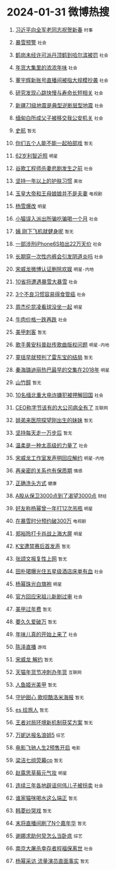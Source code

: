 # 2024-01-31 微博热搜 
1. [习近平向全军老同志祝贺新春](https://m.weibo.cn/search?containerid=100103type%3D1%26t%3D10%26q%3D%23%E4%B9%A0%E8%BF%91%E5%B9%B3%E5%90%91%E5%85%A8%E5%86%9B%E8%80%81%E5%90%8C%E5%BF%97%E7%A5%9D%E8%B4%BA%E6%96%B0%E6%98%A5%23&stream_entry_id=51&isnewpage=1&extparam=seat%3D1%26q%3D%2523%25E4%25B9%25A0%25E8%25BF%2591%25E5%25B9%25B3%25E5%2590%2591%25E5%2585%25A8%25E5%2586%259B%25E8%2580%2581%25E5%2590%258C%25E5%25BF%2597%25E7%25A5%259D%25E8%25B4%25BA%25E6%2596%25B0%25E6%2598%25A5%2523%26dgr%3D0%26cate%3D10103%26stream_entry_id%3D51%26filter_type%3Drealtimehot%26pos%3D0%26c_type%3D51%26display_time%3D1706653067%26pre_seqid%3D1706653067589016243215) `时事` 

2. [暴雪预警](https://m.weibo.cn/search?containerid=100103type%3D1%26t%3D10%26q%3D%E6%9A%B4%E9%9B%AA%E9%A2%84%E8%AD%A6&stream_entry_id=31&isnewpage=1&extparam=seat%3D1%26filter_type%3Drealtimehot%26lcate%3D5001%26stream_entry_id%3D31%26c_type%3D31%26q%3D%25E6%259A%25B4%25E9%259B%25AA%25E9%25A2%2584%25E8%25AD%25A6%26dgr%3D0%26cate%3D5001%26band_rank%3D1%26pos%3D0%26flag%3D2%26realpos%3D1%26display_time%3D1706653067%26pre_seqid%3D1706653067589016243215) `社会` 

3. [鹤岗未经许可派丹顶鹤到哈尔滨被罚](https://m.weibo.cn/search?containerid=100103type%3D1%26t%3D10%26q%3D%23%E9%B9%A4%E5%B2%97%E6%9C%AA%E7%BB%8F%E8%AE%B8%E5%8F%AF%E6%B4%BE%E4%B8%B9%E9%A1%B6%E9%B9%A4%E5%88%B0%E5%93%88%E5%B0%94%E6%BB%A8%E8%A2%AB%E7%BD%9A%23&stream_entry_id=31&isnewpage=1&extparam=seat%3D1%26filter_type%3Drealtimehot%26lcate%3D5001%26stream_entry_id%3D31%26c_type%3D31%26q%3D%2523%25E9%25B9%25A4%25E5%25B2%2597%25E6%259C%25AA%25E7%25BB%258F%25E8%25AE%25B8%25E5%258F%25AF%25E6%25B4%25BE%25E4%25B8%25B9%25E9%25A1%25B6%25E9%25B9%25A4%25E5%2588%25B0%25E5%2593%2588%25E5%25B0%2594%25E6%25BB%25A8%25E8%25A2%25AB%25E7%25BD%259A%2523%26dgr%3D0%26cate%3D5001%26band_rank%3D2%26pos%3D1%26flag%3D2%26realpos%3D2%26display_time%3D1706653067%26pre_seqid%3D1706653067589016243215) `社会` 

4. [年货大集里的浓浓年味](https://m.weibo.cn/search?containerid=100103type%3D1%26t%3D10%26q%3D%23%E5%B9%B4%E8%B4%A7%E5%A4%A7%E9%9B%86%E9%87%8C%E7%9A%84%E6%B5%93%E6%B5%93%E5%B9%B4%E5%91%B3%23&stream_entry_id=31&isnewpage=1&extparam=seat%3D1%26filter_type%3Drealtimehot%26lcate%3D5001%26stream_entry_id%3D31%26c_type%3D31%26q%3D%2523%25E5%25B9%25B4%25E8%25B4%25A7%25E5%25A4%25A7%25E9%259B%2586%25E9%2587%258C%25E7%259A%2584%25E6%25B5%2593%25E6%25B5%2593%25E5%25B9%25B4%25E5%2591%25B3%2523%26dgr%3D0%26cate%3D5001%26band_rank%3D3%26pos%3D2%26flag%3D0%26realpos%3D3%26display_time%3D1706653067%26pre_seqid%3D1706653067589016243215) `社会` 

5. [董宇辉新账号直播间被指大规模抄袭](https://m.weibo.cn/search?containerid=100103type%3D1%26t%3D10%26q%3D%23%E8%91%A3%E5%AE%87%E8%BE%89%E6%96%B0%E8%B4%A6%E5%8F%B7%E7%9B%B4%E6%92%AD%E9%97%B4%E8%A2%AB%E6%8C%87%E5%A4%A7%E8%A7%84%E6%A8%A1%E6%8A%84%E8%A2%AD%23&stream_entry_id=31&isnewpage=1&extparam=seat%3D1%26filter_type%3Drealtimehot%26lcate%3D5001%26stream_entry_id%3D31%26c_type%3D31%26q%3D%2523%25E8%2591%25A3%25E5%25AE%2587%25E8%25BE%2589%25E6%2596%25B0%25E8%25B4%25A6%25E5%258F%25B7%25E7%259B%25B4%25E6%2592%25AD%25E9%2597%25B4%25E8%25A2%25AB%25E6%258C%2587%25E5%25A4%25A7%25E8%25A7%2584%25E6%25A8%25A1%25E6%258A%2584%25E8%25A2%25AD%2523%26dgr%3D0%26cate%3D5001%26band_rank%3D4%26pos%3D3%26flag%3D2%26realpos%3D4%26display_time%3D1706653067%26pre_seqid%3D1706653067589016243215) `社会` 

6. [研究发现心跳快慢与寿命长短相关](https://m.weibo.cn/search?containerid=100103type%3D1%26t%3D10%26q%3D%23%E7%A0%94%E7%A9%B6%E5%8F%91%E7%8E%B0%E5%BF%83%E8%B7%B3%E5%BF%AB%E6%85%A2%E4%B8%8E%E5%AF%BF%E5%91%BD%E9%95%BF%E7%9F%AD%E7%9B%B8%E5%85%B3%23&stream_entry_id=31&isnewpage=1&extparam=seat%3D1%26filter_type%3Drealtimehot%26lcate%3D5001%26stream_entry_id%3D31%26c_type%3D31%26q%3D%2523%25E7%25A0%2594%25E7%25A9%25B6%25E5%258F%2591%25E7%258E%25B0%25E5%25BF%2583%25E8%25B7%25B3%25E5%25BF%25AB%25E6%2585%25A2%25E4%25B8%258E%25E5%25AF%25BF%25E5%2591%25BD%25E9%2595%25BF%25E7%259F%25AD%25E7%259B%25B8%25E5%2585%25B3%2523%26dgr%3D0%26cate%3D5001%26band_rank%3D5%26pos%3D4%26flag%3D2%26realpos%3D5%26display_time%3D1706653067%26pre_seqid%3D1706653067589016243215) `社会` 

7. [新疆7.1级地震是典型逆断层型地震](https://m.weibo.cn/search?containerid=100103type%3D1%26t%3D10%26q%3D%23%E6%96%B0%E7%96%867.1%E7%BA%A7%E5%9C%B0%E9%9C%87%E6%98%AF%E5%85%B8%E5%9E%8B%E9%80%86%E6%96%AD%E5%B1%82%E5%9E%8B%E5%9C%B0%E9%9C%87%23&stream_entry_id=31&isnewpage=1&extparam=seat%3D1%26filter_type%3Drealtimehot%26lcate%3D5001%26stream_entry_id%3D31%26c_type%3D31%26q%3D%2523%25E6%2596%25B0%25E7%2596%25867.1%25E7%25BA%25A7%25E5%259C%25B0%25E9%259C%2587%25E6%2598%25AF%25E5%2585%25B8%25E5%259E%258B%25E9%2580%2586%25E6%2596%25AD%25E5%25B1%2582%25E5%259E%258B%25E5%259C%25B0%25E9%259C%2587%2523%26dgr%3D0%26cate%3D5001%26band_rank%3D6%26pos%3D5%26flag%3D2%26realpos%3D6%26display_time%3D1706653067%26pre_seqid%3D1706653067589016243215) `社会` 

8. [缅甸白所成父子被移交我公安机关](https://m.weibo.cn/search?containerid=100103type%3D1%26t%3D10%26q%3D%23%E7%BC%85%E7%94%B8%E7%99%BD%E6%89%80%E6%88%90%E7%88%B6%E5%AD%90%E8%A2%AB%E7%A7%BB%E4%BA%A4%E6%88%91%E5%85%AC%E5%AE%89%E6%9C%BA%E5%85%B3%23&stream_entry_id=31&isnewpage=1&extparam=seat%3D1%26filter_type%3Drealtimehot%26lcate%3D5001%26stream_entry_id%3D31%26c_type%3D31%26q%3D%2523%25E7%25BC%2585%25E7%2594%25B8%25E7%2599%25BD%25E6%2589%2580%25E6%2588%2590%25E7%2588%25B6%25E5%25AD%2590%25E8%25A2%25AB%25E7%25A7%25BB%25E4%25BA%25A4%25E6%2588%2591%25E5%2585%25AC%25E5%25AE%2589%25E6%259C%25BA%25E5%2585%25B3%2523%26dgr%3D0%26cate%3D5001%26band_rank%3D7%26pos%3D6%26flag%3D0%26realpos%3D7%26display_time%3D1706653067%26pre_seqid%3D1706653067589016243215) `社会` 

9. [史航](https://m.weibo.cn/search?containerid=100103type%3D1%26t%3D10%26q%3D%E5%8F%B2%E8%88%AA&stream_entry_id=31&isnewpage=1&extparam=seat%3D1%26filter_type%3Drealtimehot%26lcate%3D5001%26stream_entry_id%3D31%26c_type%3D31%26q%3D%25E5%258F%25B2%25E8%2588%25AA%26dgr%3D0%26cate%3D5001%26band_rank%3D8%26pos%3D7%26flag%3D2%26realpos%3D8%26display_time%3D1706653067%26pre_seqid%3D1706653067589016243215) `暂无` 

10. [你们五个人能不能一起拍部戏](https://m.weibo.cn/search?containerid=100103type%3D1%26t%3D10%26q%3D%E4%BD%A0%E4%BB%AC%E4%BA%94%E4%B8%AA%E4%BA%BA%E8%83%BD%E4%B8%8D%E8%83%BD%E4%B8%80%E8%B5%B7%E6%8B%8D%E9%83%A8%E6%88%8F&stream_entry_id=31&isnewpage=1&extparam=seat%3D1%26filter_type%3Drealtimehot%26lcate%3D5001%26stream_entry_id%3D31%26c_type%3D31%26q%3D%25E4%25BD%25A0%25E4%25BB%25AC%25E4%25BA%2594%25E4%25B8%25AA%25E4%25BA%25BA%25E8%2583%25BD%25E4%25B8%258D%25E8%2583%25BD%25E4%25B8%2580%25E8%25B5%25B7%25E6%258B%258D%25E9%2583%25A8%25E6%2588%258F%26dgr%3D0%26cate%3D5001%26band_rank%3D9%26pos%3D8%26flag%3D2%26realpos%3D9%26display_time%3D1706653067%26pre_seqid%3D1706653067589016243215) `暂无` 

11. [62岁利智近照](https://m.weibo.cn/search?containerid=100103type%3D1%26t%3D10%26q%3D%2362%E5%B2%81%E5%88%A9%E6%99%BA%E8%BF%91%E7%85%A7%23&stream_entry_id=31&isnewpage=1&extparam=seat%3D1%26filter_type%3Drealtimehot%26lcate%3D5001%26stream_entry_id%3D31%26c_type%3D31%26q%3D%252362%25E5%25B2%2581%25E5%2588%25A9%25E6%2599%25BA%25E8%25BF%2591%25E7%2585%25A7%2523%26dgr%3D0%26cate%3D5001%26band_rank%3D10%26pos%3D9%26flag%3D2%26realpos%3D10%26display_time%3D1706653067%26pre_seqid%3D1706653067589016243215) `明星` 

12. [谷歌工程师杀妻悲剧发生之前](https://m.weibo.cn/search?containerid=100103type%3D1%26t%3D10%26q%3D%23%E8%B0%B7%E6%AD%8C%E5%B7%A5%E7%A8%8B%E5%B8%88%E6%9D%80%E5%A6%BB%E6%82%B2%E5%89%A7%E5%8F%91%E7%94%9F%E4%B9%8B%E5%89%8D%23&stream_entry_id=31&isnewpage=1&extparam=seat%3D1%26filter_type%3Drealtimehot%26lcate%3D5001%26stream_entry_id%3D31%26c_type%3D31%26q%3D%2523%25E8%25B0%25B7%25E6%25AD%258C%25E5%25B7%25A5%25E7%25A8%258B%25E5%25B8%2588%25E6%259D%2580%25E5%25A6%25BB%25E6%2582%25B2%25E5%2589%25A7%25E5%258F%2591%25E7%2594%259F%25E4%25B9%258B%25E5%2589%258D%2523%26dgr%3D0%26cate%3D5001%26band_rank%3D11%26pos%3D10%26flag%3D2%26realpos%3D11%26display_time%3D1706653067%26pre_seqid%3D1706653067589016243215) `社会` 

13. [坚持一年以上的护肤习惯](https://m.weibo.cn/search?containerid=100103type%3D1%26t%3D10%26q%3D%23%E5%9D%9A%E6%8C%81%E4%B8%80%E5%B9%B4%E4%BB%A5%E4%B8%8A%E7%9A%84%E6%8A%A4%E8%82%A4%E4%B9%A0%E6%83%AF%23&stream_entry_id=31&isnewpage=1&extparam=seat%3D1%26filter_type%3Drealtimehot%26lcate%3D5001%26stream_entry_id%3D31%26c_type%3D31%26q%3D%2523%25E5%259D%259A%25E6%258C%2581%25E4%25B8%2580%25E5%25B9%25B4%25E4%25BB%25A5%25E4%25B8%258A%25E7%259A%2584%25E6%258A%25A4%25E8%2582%25A4%25E4%25B9%25A0%25E6%2583%25AF%2523%26dgr%3D0%26cate%3D5001%26band_rank%3D12%26pos%3D11%26flag%3D2%26realpos%3D12%26display_time%3D1706653067%26pre_seqid%3D1706653067589016243215) `美妆` 

14. [玉皇大帝和王母娘娘并不是夫妻](https://m.weibo.cn/search?containerid=100103type%3D1%26t%3D10%26q%3D%E7%8E%89%E7%9A%87%E5%A4%A7%E5%B8%9D%E5%92%8C%E7%8E%8B%E6%AF%8D%E5%A8%98%E5%A8%98%E5%B9%B6%E4%B8%8D%E6%98%AF%E5%A4%AB%E5%A6%BB&stream_entry_id=31&isnewpage=1&extparam=seat%3D1%26filter_type%3Drealtimehot%26lcate%3D5001%26stream_entry_id%3D31%26c_type%3D31%26q%3D%25E7%258E%2589%25E7%259A%2587%25E5%25A4%25A7%25E5%25B8%259D%25E5%2592%258C%25E7%258E%258B%25E6%25AF%258D%25E5%25A8%2598%25E5%25A8%2598%25E5%25B9%25B6%25E4%25B8%258D%25E6%2598%25AF%25E5%25A4%25AB%25E5%25A6%25BB%26dgr%3D0%26cate%3D5001%26band_rank%3D13%26pos%3D12%26flag%3D0%26realpos%3D13%26display_time%3D1706653067%26pre_seqid%3D1706653067589016243215) `电视剧` 

15. [杨雪爆改](https://m.weibo.cn/search?containerid=100103type%3D1%26t%3D10%26q%3D%23%E6%9D%A8%E9%9B%AA%E7%88%86%E6%94%B9%23&stream_entry_id=31&isnewpage=1&extparam=seat%3D1%26filter_type%3Drealtimehot%26lcate%3D5001%26stream_entry_id%3D31%26c_type%3D31%26q%3D%2523%25E6%259D%25A8%25E9%259B%25AA%25E7%2588%2586%25E6%2594%25B9%2523%26dgr%3D0%26cate%3D5001%26band_rank%3D14%26pos%3D13%26flag%3D2%26realpos%3D14%26display_time%3D1706653067%26pre_seqid%3D1706653067589016243215) `明星` 

16. [小猫误入派出所骗吃骗喝一个月](https://m.weibo.cn/search?containerid=100103type%3D1%26t%3D10%26q%3D%23%E5%B0%8F%E7%8C%AB%E8%AF%AF%E5%85%A5%E6%B4%BE%E5%87%BA%E6%89%80%E9%AA%97%E5%90%83%E9%AA%97%E5%96%9D%E4%B8%80%E4%B8%AA%E6%9C%88%23&stream_entry_id=31&isnewpage=1&extparam=seat%3D1%26filter_type%3Drealtimehot%26lcate%3D5001%26stream_entry_id%3D31%26c_type%3D31%26q%3D%2523%25E5%25B0%258F%25E7%258C%25AB%25E8%25AF%25AF%25E5%2585%25A5%25E6%25B4%25BE%25E5%2587%25BA%25E6%2589%2580%25E9%25AA%2597%25E5%2590%2583%25E9%25AA%2597%25E5%2596%259D%25E4%25B8%2580%25E4%25B8%25AA%25E6%259C%2588%2523%26dgr%3D0%26cate%3D5001%26band_rank%3D15%26pos%3D14%26flag%3D32768%26realpos%3D15%26display_time%3D1706653067%26pre_seqid%3D1706653067589016243215) `社会` 

17. [姨 刚下飞机就健身呢](https://m.weibo.cn/search?containerid=100103type%3D1%26t%3D10%26q%3D%E5%A7%A8+%E5%88%9A%E4%B8%8B%E9%A3%9E%E6%9C%BA%E5%B0%B1%E5%81%A5%E8%BA%AB%E5%91%A2&stream_entry_id=31&isnewpage=1&extparam=seat%3D1%26filter_type%3Drealtimehot%26lcate%3D5001%26stream_entry_id%3D31%26c_type%3D31%26q%3D%25E5%25A7%25A8%2520%25E5%2588%259A%25E4%25B8%258B%25E9%25A3%259E%25E6%259C%25BA%25E5%25B0%25B1%25E5%2581%25A5%25E8%25BA%25AB%25E5%2591%25A2%26dgr%3D0%26cate%3D5001%26band_rank%3D16%26pos%3D15%26flag%3D2%26realpos%3D16%26display_time%3D1706653067%26pre_seqid%3D1706653067589016243215) `暂无` 

18. [一部涉刑iPhone6S拍出22万天价](https://m.weibo.cn/search?containerid=100103type%3D1%26t%3D10%26q%3D%23%E4%B8%80%E9%83%A8%E6%B6%89%E5%88%91iPhone6S%E6%8B%8D%E5%87%BA22%E4%B8%87%E5%A4%A9%E4%BB%B7%23&stream_entry_id=31&isnewpage=1&extparam=seat%3D1%26filter_type%3Drealtimehot%26lcate%3D5001%26stream_entry_id%3D31%26c_type%3D31%26q%3D%2523%25E4%25B8%2580%25E9%2583%25A8%25E6%25B6%2589%25E5%2588%2591iPhone6S%25E6%258B%258D%25E5%2587%25BA22%25E4%25B8%2587%25E5%25A4%25A9%25E4%25BB%25B7%2523%26dgr%3D0%26cate%3D5001%26band_rank%3D17%26pos%3D16%26flag%3D0%26realpos%3D17%26display_time%3D1706653067%26pre_seqid%3D1706653067589016243215) `社会` 

19. [长期穿一次性内裤会引发阴道炎吗](https://m.weibo.cn/search?containerid=100103type%3D1%26t%3D10%26q%3D%23%E9%95%BF%E6%9C%9F%E7%A9%BF%E4%B8%80%E6%AC%A1%E6%80%A7%E5%86%85%E8%A3%A4%E4%BC%9A%E5%BC%95%E5%8F%91%E9%98%B4%E9%81%93%E7%82%8E%E5%90%97%23&stream_entry_id=31&isnewpage=1&extparam=seat%3D1%26filter_type%3Drealtimehot%26lcate%3D5001%26stream_entry_id%3D31%26c_type%3D31%26q%3D%2523%25E9%2595%25BF%25E6%259C%259F%25E7%25A9%25BF%25E4%25B8%2580%25E6%25AC%25A1%25E6%2580%25A7%25E5%2586%2585%25E8%25A3%25A4%25E4%25BC%259A%25E5%25BC%2595%25E5%258F%2591%25E9%2598%25B4%25E9%2581%2593%25E7%2582%258E%25E5%2590%2597%2523%26dgr%3D0%26cate%3D5001%26band_rank%3D18%26pos%3D17%26flag%3D0%26realpos%3D18%26display_time%3D1706653067%26pre_seqid%3D1706653067589016243215) `社会` 

20. [宋威龙微博认证删除欢娱](https://m.weibo.cn/search?containerid=100103type%3D1%26t%3D10%26q%3D%23%E5%AE%8B%E5%A8%81%E9%BE%99%E5%BE%AE%E5%8D%9A%E8%AE%A4%E8%AF%81%E5%88%A0%E9%99%A4%E6%AC%A2%E5%A8%B1%23&stream_entry_id=31&isnewpage=1&extparam=seat%3D1%26filter_type%3Drealtimehot%26lcate%3D5001%26stream_entry_id%3D31%26c_type%3D31%26q%3D%2523%25E5%25AE%258B%25E5%25A8%2581%25E9%25BE%2599%25E5%25BE%25AE%25E5%258D%259A%25E8%25AE%25A4%25E8%25AF%2581%25E5%2588%25A0%25E9%2599%25A4%25E6%25AC%25A2%25E5%25A8%25B1%2523%26dgr%3D0%26cate%3D5001%26band_rank%3D19%26pos%3D18%26flag%3D0%26realpos%3D19%26display_time%3D1706653067%26pre_seqid%3D1706653067589016243215) `明星-内地` 

21. [10省将遭遇暴雪大暴雪](https://m.weibo.cn/search?containerid=100103type%3D1%26t%3D10%26q%3D%2310%E7%9C%81%E5%B0%86%E9%81%AD%E9%81%87%E6%9A%B4%E9%9B%AA%E5%A4%A7%E6%9A%B4%E9%9B%AA%23&stream_entry_id=31&isnewpage=1&extparam=seat%3D1%26filter_type%3Drealtimehot%26lcate%3D5001%26stream_entry_id%3D31%26c_type%3D31%26q%3D%252310%25E7%259C%2581%25E5%25B0%2586%25E9%2581%25AD%25E9%2581%2587%25E6%259A%25B4%25E9%259B%25AA%25E5%25A4%25A7%25E6%259A%25B4%25E9%259B%25AA%2523%26dgr%3D0%26cate%3D5001%26band_rank%3D20%26pos%3D19%26flag%3D0%26realpos%3D20%26display_time%3D1706653067%26pre_seqid%3D1706653067589016243215) `社会` 

22. [3个不良习惯容易得食管癌](https://m.weibo.cn/search?containerid=100103type%3D1%26t%3D10%26q%3D%233%E4%B8%AA%E4%B8%8D%E8%89%AF%E4%B9%A0%E6%83%AF%E5%AE%B9%E6%98%93%E5%BE%97%E9%A3%9F%E7%AE%A1%E7%99%8C%23&stream_entry_id=31&isnewpage=1&extparam=seat%3D1%26filter_type%3Drealtimehot%26lcate%3D5001%26stream_entry_id%3D31%26c_type%3D31%26q%3D%25233%25E4%25B8%25AA%25E4%25B8%258D%25E8%2589%25AF%25E4%25B9%25A0%25E6%2583%25AF%25E5%25AE%25B9%25E6%2598%2593%25E5%25BE%2597%25E9%25A3%259F%25E7%25AE%25A1%25E7%2599%258C%2523%26dgr%3D0%26cate%3D5001%26band_rank%3D21%26pos%3D20%26flag%3D1%26realpos%3D21%26display_time%3D1706653067%26pre_seqid%3D1706653067589016243215) `社会` 

23. [周杰伦昆凌看球没坐一起](https://m.weibo.cn/search?containerid=100103type%3D1%26t%3D10%26q%3D%23%E5%91%A8%E6%9D%B0%E4%BC%A6%E6%98%86%E5%87%8C%E7%9C%8B%E7%90%83%E6%B2%A1%E5%9D%90%E4%B8%80%E8%B5%B7%23&stream_entry_id=31&isnewpage=1&extparam=seat%3D1%26filter_type%3Drealtimehot%26lcate%3D5001%26stream_entry_id%3D31%26c_type%3D31%26q%3D%2523%25E5%2591%25A8%25E6%259D%25B0%25E4%25BC%25A6%25E6%2598%2586%25E5%2587%258C%25E7%259C%258B%25E7%2590%2583%25E6%25B2%25A1%25E5%259D%2590%25E4%25B8%2580%25E8%25B5%25B7%2523%26dgr%3D0%26cate%3D5001%26band_rank%3D22%26pos%3D21%26flag%3D2%26realpos%3D22%26display_time%3D1706653067%26pre_seqid%3D1706653067589016243215) `明星` 

24. [牛肉价格一跌再跌](https://m.weibo.cn/search?containerid=100103type%3D1%26t%3D10%26q%3D%23%E7%89%9B%E8%82%89%E4%BB%B7%E6%A0%BC%E4%B8%80%E8%B7%8C%E5%86%8D%E8%B7%8C%23&stream_entry_id=31&isnewpage=1&extparam=seat%3D1%26filter_type%3Drealtimehot%26lcate%3D5001%26stream_entry_id%3D31%26c_type%3D31%26q%3D%2523%25E7%2589%259B%25E8%2582%2589%25E4%25BB%25B7%25E6%25A0%25BC%25E4%25B8%2580%25E8%25B7%258C%25E5%2586%258D%25E8%25B7%258C%2523%26dgr%3D0%26cate%3D5001%26band_rank%3D23%26pos%3D22%26flag%3D0%26realpos%3D23%26display_time%3D1706653067%26pre_seqid%3D1706653067589016243215) `社会` 

25. [美甲刺客](https://m.weibo.cn/search?containerid=100103type%3D1%26t%3D10%26q%3D%E7%BE%8E%E7%94%B2%E5%88%BA%E5%AE%A2&stream_entry_id=31&isnewpage=1&extparam=seat%3D1%26filter_type%3Drealtimehot%26lcate%3D5001%26stream_entry_id%3D31%26c_type%3D31%26q%3D%25E7%25BE%258E%25E7%2594%25B2%25E5%2588%25BA%25E5%25AE%25A2%26dgr%3D0%26cate%3D5001%26band_rank%3D24%26pos%3D23%26flag%3D0%26realpos%3D24%26display_time%3D1706653067%26pre_seqid%3D1706653067589016243215) `暂无` 

26. [歌手黄安科普赵传歌曲版权问题](https://m.weibo.cn/search?containerid=100103type%3D1%26t%3D10%26q%3D%23%E6%AD%8C%E6%89%8B%E9%BB%84%E5%AE%89%E7%A7%91%E6%99%AE%E8%B5%B5%E4%BC%A0%E6%AD%8C%E6%9B%B2%E7%89%88%E6%9D%83%E9%97%AE%E9%A2%98%23&stream_entry_id=31&isnewpage=1&extparam=seat%3D1%26filter_type%3Drealtimehot%26lcate%3D5001%26stream_entry_id%3D31%26c_type%3D31%26q%3D%2523%25E6%25AD%258C%25E6%2589%258B%25E9%25BB%2584%25E5%25AE%2589%25E7%25A7%2591%25E6%2599%25AE%25E8%25B5%25B5%25E4%25BC%25A0%25E6%25AD%258C%25E6%259B%25B2%25E7%2589%2588%25E6%259D%2583%25E9%2597%25AE%25E9%25A2%2598%2523%26dgr%3D0%26cate%3D5001%26band_rank%3D25%26pos%3D24%26flag%3D0%26realpos%3D25%26display_time%3D1706653067%26pre_seqid%3D1706653067589016243215) `明星-内地` 

27. [童瑶早就预判了雷东宝的结局](https://m.weibo.cn/search?containerid=100103type%3D1%26t%3D10%26q%3D%E7%AB%A5%E7%91%B6%E6%97%A9%E5%B0%B1%E9%A2%84%E5%88%A4%E4%BA%86%E9%9B%B7%E4%B8%9C%E5%AE%9D%E7%9A%84%E7%BB%93%E5%B1%80&stream_entry_id=31&isnewpage=1&extparam=seat%3D1%26filter_type%3Drealtimehot%26lcate%3D5001%26stream_entry_id%3D31%26c_type%3D31%26q%3D%25E7%25AB%25A5%25E7%2591%25B6%25E6%2597%25A9%25E5%25B0%25B1%25E9%25A2%2584%25E5%2588%25A4%25E4%25BA%2586%25E9%259B%25B7%25E4%25B8%259C%25E5%25AE%259D%25E7%259A%2584%25E7%25BB%2593%25E5%25B1%2580%26dgr%3D0%26cate%3D5001%26band_rank%3D26%26pos%3D25%26flag%3D0%26realpos%3D26%26display_time%3D1706653067%26pre_seqid%3D1706653067589016243215) `暂无` 

28. [秦海璐迪丽热巴最早的交集在2018年](https://m.weibo.cn/search?containerid=100103type%3D1%26t%3D10%26q%3D%23%E7%A7%A6%E6%B5%B7%E7%92%90%E8%BF%AA%E4%B8%BD%E7%83%AD%E5%B7%B4%E6%9C%80%E6%97%A9%E7%9A%84%E4%BA%A4%E9%9B%86%E5%9C%A82018%E5%B9%B4%23&stream_entry_id=31&isnewpage=1&extparam=seat%3D1%26filter_type%3Drealtimehot%26lcate%3D5001%26stream_entry_id%3D31%26c_type%3D31%26q%3D%2523%25E7%25A7%25A6%25E6%25B5%25B7%25E7%2592%2590%25E8%25BF%25AA%25E4%25B8%25BD%25E7%2583%25AD%25E5%25B7%25B4%25E6%259C%2580%25E6%2597%25A9%25E7%259A%2584%25E4%25BA%25A4%25E9%259B%2586%25E5%259C%25A82018%25E5%25B9%25B4%2523%26dgr%3D0%26cate%3D5001%26band_rank%3D27%26pos%3D26%26flag%3D0%26realpos%3D27%26display_time%3D1706653067%26pre_seqid%3D1706653067589016243215) `明星` 

29. [山竹醇](https://m.weibo.cn/search?containerid=100103type%3D1%26t%3D10%26q%3D%E5%B1%B1%E7%AB%B9%E9%86%87&stream_entry_id=31&isnewpage=1&extparam=seat%3D1%26filter_type%3Drealtimehot%26lcate%3D5001%26stream_entry_id%3D31%26c_type%3D31%26q%3D%25E5%25B1%25B1%25E7%25AB%25B9%25E9%2586%2587%26dgr%3D0%26cate%3D5001%26band_rank%3D28%26pos%3D27%26flag%3D0%26realpos%3D28%26display_time%3D1706653067%26pre_seqid%3D1706653067589016243215) `暂无` 

30. [10名缅北重大电诈嫌犯被押解回国](https://m.weibo.cn/search?containerid=100103type%3D1%26t%3D10%26q%3D%2310%E5%90%8D%E7%BC%85%E5%8C%97%E9%87%8D%E5%A4%A7%E7%94%B5%E8%AF%88%E5%AB%8C%E7%8A%AF%E8%A2%AB%E6%8A%BC%E8%A7%A3%E5%9B%9E%E5%9B%BD%23&stream_entry_id=31&isnewpage=1&extparam=seat%3D1%26filter_type%3Drealtimehot%26lcate%3D5001%26stream_entry_id%3D31%26c_type%3D31%26q%3D%252310%25E5%2590%258D%25E7%25BC%2585%25E5%258C%2597%25E9%2587%258D%25E5%25A4%25A7%25E7%2594%25B5%25E8%25AF%2588%25E5%25AB%258C%25E7%258A%25AF%25E8%25A2%25AB%25E6%258A%25BC%25E8%25A7%25A3%25E5%259B%259E%25E5%259B%25BD%2523%26dgr%3D0%26cate%3D5001%26band_rank%3D29%26pos%3D28%26flag%3D0%26realpos%3D29%26display_time%3D1706653067%26pre_seqid%3D1706653067589016243215) `社会` 

31. [CEO称字节该有的大公司病全有了](https://m.weibo.cn/search?containerid=100103type%3D1%26t%3D10%26q%3D%23CEO%E7%A7%B0%E5%AD%97%E8%8A%82%E8%AF%A5%E6%9C%89%E7%9A%84%E5%A4%A7%E5%85%AC%E5%8F%B8%E7%97%85%E5%85%A8%E6%9C%89%E4%BA%86%23&stream_entry_id=31&isnewpage=1&extparam=seat%3D1%26filter_type%3Drealtimehot%26lcate%3D5001%26stream_entry_id%3D31%26c_type%3D31%26q%3D%2523CEO%25E7%25A7%25B0%25E5%25AD%2597%25E8%258A%2582%25E8%25AF%25A5%25E6%259C%2589%25E7%259A%2584%25E5%25A4%25A7%25E5%2585%25AC%25E5%258F%25B8%25E7%2597%2585%25E5%2585%25A8%25E6%259C%2589%25E4%25BA%2586%2523%26dgr%3D0%26cate%3D5001%26band_rank%3D30%26pos%3D29%26flag%3D0%26realpos%3D30%26display_time%3D1706653067%26pre_seqid%3D1706653067589016243215) `互联网` 

32. [姐弟来医院探望刚出生的妹妹](https://m.weibo.cn/search?containerid=100103type%3D1%26t%3D10%26q%3D%E5%A7%90%E5%BC%9F%E6%9D%A5%E5%8C%BB%E9%99%A2%E6%8E%A2%E6%9C%9B%E5%88%9A%E5%87%BA%E7%94%9F%E7%9A%84%E5%A6%B9%E5%A6%B9&stream_entry_id=31&isnewpage=1&extparam=seat%3D1%26filter_type%3Drealtimehot%26lcate%3D5001%26stream_entry_id%3D31%26c_type%3D31%26q%3D%25E5%25A7%2590%25E5%25BC%259F%25E6%259D%25A5%25E5%258C%25BB%25E9%2599%25A2%25E6%258E%25A2%25E6%259C%259B%25E5%2588%259A%25E5%2587%25BA%25E7%2594%259F%25E7%259A%2584%25E5%25A6%25B9%25E5%25A6%25B9%26dgr%3D0%26cate%3D5001%26band_rank%3D31%26pos%3D30%26flag%3D0%26realpos%3D31%26display_time%3D1706653067%26pre_seqid%3D1706653067589016243215) `暂无` 

33. [坚持每天走一万步后](https://m.weibo.cn/search?containerid=100103type%3D1%26t%3D10%26q%3D%E5%9D%9A%E6%8C%81%E6%AF%8F%E5%A4%A9%E8%B5%B0%E4%B8%80%E4%B8%87%E6%AD%A5%E5%90%8E&stream_entry_id=31&isnewpage=1&extparam=seat%3D1%26filter_type%3Drealtimehot%26lcate%3D5001%26stream_entry_id%3D31%26c_type%3D31%26q%3D%25E5%259D%259A%25E6%258C%2581%25E6%25AF%258F%25E5%25A4%25A9%25E8%25B5%25B0%25E4%25B8%2580%25E4%25B8%2587%25E6%25AD%25A5%25E5%2590%258E%26dgr%3D0%26cate%3D5001%26band_rank%3D32%26pos%3D31%26flag%3D1%26realpos%3D32%26display_time%3D1706653067%26pre_seqid%3D1706653067589016243215) `暂无` 

34. [温柔是一种太高级的力量了](https://m.weibo.cn/search?containerid=100103type%3D1%26t%3D10%26q%3D%23%E6%B8%A9%E6%9F%94%E6%98%AF%E4%B8%80%E7%A7%8D%E5%A4%AA%E9%AB%98%E7%BA%A7%E7%9A%84%E5%8A%9B%E9%87%8F%E4%BA%86%23&stream_entry_id=31&isnewpage=1&extparam=seat%3D1%26filter_type%3Drealtimehot%26lcate%3D5001%26stream_entry_id%3D31%26c_type%3D31%26q%3D%2523%25E6%25B8%25A9%25E6%259F%2594%25E6%2598%25AF%25E4%25B8%2580%25E7%25A7%258D%25E5%25A4%25AA%25E9%25AB%2598%25E7%25BA%25A7%25E7%259A%2584%25E5%258A%259B%25E9%2587%258F%25E4%25BA%2586%2523%26dgr%3D0%26cate%3D5001%26band_rank%3D33%26pos%3D32%26flag%3D0%26realpos%3D33%26display_time%3D1706653067%26pre_seqid%3D1706653067589016243215) `社会` 

35. [宋威龙工作室发声明回应解约](https://m.weibo.cn/search?containerid=100103type%3D1%26t%3D10%26q%3D%23%E5%AE%8B%E5%A8%81%E9%BE%99%E5%B7%A5%E4%BD%9C%E5%AE%A4%E5%8F%91%E5%A3%B0%E6%98%8E%E5%9B%9E%E5%BA%94%E8%A7%A3%E7%BA%A6%23&stream_entry_id=31&isnewpage=1&extparam=seat%3D1%26filter_type%3Drealtimehot%26lcate%3D5001%26stream_entry_id%3D31%26c_type%3D31%26q%3D%2523%25E5%25AE%258B%25E5%25A8%2581%25E9%25BE%2599%25E5%25B7%25A5%25E4%25BD%259C%25E5%25AE%25A4%25E5%258F%2591%25E5%25A3%25B0%25E6%2598%258E%25E5%259B%259E%25E5%25BA%2594%25E8%25A7%25A3%25E7%25BA%25A6%2523%26dgr%3D0%26cate%3D5001%26band_rank%3D34%26pos%3D33%26flag%3D0%26realpos%3D34%26display_time%3D1706653067%26pre_seqid%3D1706653067589016243215) `明星-内地` 

36. [再亲密的关系也有保质期](https://m.weibo.cn/search?containerid=100103type%3D1%26t%3D10%26q%3D%23%E5%86%8D%E4%BA%B2%E5%AF%86%E7%9A%84%E5%85%B3%E7%B3%BB%E4%B9%9F%E6%9C%89%E4%BF%9D%E8%B4%A8%E6%9C%9F%23&stream_entry_id=31&isnewpage=1&extparam=seat%3D1%26filter_type%3Drealtimehot%26lcate%3D5001%26stream_entry_id%3D31%26c_type%3D31%26q%3D%2523%25E5%2586%258D%25E4%25BA%25B2%25E5%25AF%2586%25E7%259A%2584%25E5%2585%25B3%25E7%25B3%25BB%25E4%25B9%259F%25E6%259C%2589%25E4%25BF%259D%25E8%25B4%25A8%25E6%259C%259F%2523%26dgr%3D0%26cate%3D5001%26band_rank%3D35%26pos%3D34%26flag%3D0%26realpos%3D35%26display_time%3D1706653067%26pre_seqid%3D1706653067589016243215) `情感` 

37. [正确洗头方式](https://m.weibo.cn/search?containerid=100103type%3D1%26t%3D10%26q%3D%23%E6%AD%A3%E7%A1%AE%E6%B4%97%E5%A4%B4%E6%96%B9%E5%BC%8F%23&stream_entry_id=31&isnewpage=1&extparam=seat%3D1%26filter_type%3Drealtimehot%26lcate%3D5001%26stream_entry_id%3D31%26c_type%3D31%26q%3D%2523%25E6%25AD%25A3%25E7%25A1%25AE%25E6%25B4%2597%25E5%25A4%25B4%25E6%2596%25B9%25E5%25BC%258F%2523%26dgr%3D0%26cate%3D5001%26band_rank%3D36%26pos%3D35%26flag%3D0%26realpos%3D36%26display_time%3D1706653067%26pre_seqid%3D1706653067589016243215) `健康` 

38. [A股从保卫3000点到了渴望3000点](https://m.weibo.cn/search?containerid=100103type%3D1%26t%3D10%26q%3D%23A%E8%82%A1%E4%BB%8E%E4%BF%9D%E5%8D%AB3000%E7%82%B9%E5%88%B0%E4%BA%86%E6%B8%B4%E6%9C%9B3000%E7%82%B9%23&stream_entry_id=31&isnewpage=1&extparam=seat%3D1%26filter_type%3Drealtimehot%26lcate%3D5001%26stream_entry_id%3D31%26c_type%3D31%26q%3D%2523A%25E8%2582%25A1%25E4%25BB%258E%25E4%25BF%259D%25E5%258D%25AB3000%25E7%2582%25B9%25E5%2588%25B0%25E4%25BA%2586%25E6%25B8%25B4%25E6%259C%259B3000%25E7%2582%25B9%2523%26dgr%3D0%26cate%3D5001%26band_rank%3D37%26pos%3D36%26flag%3D0%26realpos%3D37%26display_time%3D1706653067%26pre_seqid%3D1706653067589016243215) `财经` 

39. [好友称杨幂曾一年打12次吊瓶](https://m.weibo.cn/search?containerid=100103type%3D1%26t%3D10%26q%3D%E5%A5%BD%E5%8F%8B%E7%A7%B0%E6%9D%A8%E5%B9%82%E6%9B%BE%E4%B8%80%E5%B9%B4%E6%89%9312%E6%AC%A1%E5%90%8A%E7%93%B6&stream_entry_id=31&isnewpage=1&extparam=seat%3D1%26filter_type%3Drealtimehot%26lcate%3D5001%26stream_entry_id%3D31%26c_type%3D31%26q%3D%25E5%25A5%25BD%25E5%258F%258B%25E7%25A7%25B0%25E6%259D%25A8%25E5%25B9%2582%25E6%259B%25BE%25E4%25B8%2580%25E5%25B9%25B4%25E6%2589%259312%25E6%25AC%25A1%25E5%2590%258A%25E7%2593%25B6%26dgr%3D0%26cate%3D5001%26band_rank%3D38%26pos%3D37%26flag%3D0%26realpos%3D38%26display_time%3D1706653067%26pre_seqid%3D1706653067589016243215) `明星` 

40. [在暴雪时分预约破300万](https://m.weibo.cn/search?containerid=100103type%3D1%26t%3D10%26q%3D%23%E5%9C%A8%E6%9A%B4%E9%9B%AA%E6%97%B6%E5%88%86%E9%A2%84%E7%BA%A6%E7%A0%B4300%E4%B8%87%23&stream_entry_id=31&isnewpage=1&extparam=seat%3D1%26filter_type%3Drealtimehot%26lcate%3D5001%26stream_entry_id%3D31%26c_type%3D31%26q%3D%2523%25E5%259C%25A8%25E6%259A%25B4%25E9%259B%25AA%25E6%2597%25B6%25E5%2588%2586%25E9%25A2%2584%25E7%25BA%25A6%25E7%25A0%25B4300%25E4%25B8%2587%2523%26dgr%3D0%26cate%3D5001%26band_rank%3D39%26pos%3D38%26flag%3D0%26realpos%3D39%26display_time%3D1706653067%26pre_seqid%3D1706653067589016243215) `电视剧` 

41. [郑裕玲打卡肖战上海大屏](https://m.weibo.cn/search?containerid=100103type%3D1%26t%3D10%26q%3D%23%E9%83%91%E8%A3%95%E7%8E%B2%E6%89%93%E5%8D%A1%E8%82%96%E6%88%98%E4%B8%8A%E6%B5%B7%E5%A4%A7%E5%B1%8F%23&stream_entry_id=31&isnewpage=1&extparam=seat%3D1%26filter_type%3Drealtimehot%26lcate%3D5001%26stream_entry_id%3D31%26c_type%3D31%26q%3D%2523%25E9%2583%2591%25E8%25A3%2595%25E7%258E%25B2%25E6%2589%2593%25E5%258D%25A1%25E8%2582%2596%25E6%2588%2598%25E4%25B8%258A%25E6%25B5%25B7%25E5%25A4%25A7%25E5%25B1%258F%2523%26dgr%3D0%26cate%3D5001%26band_rank%3D40%26pos%3D39%26flag%3D0%26realpos%3D40%26display_time%3D1706653067%26pre_seqid%3D1706653067589016243215) `明星` 

42. [K宝遭禁赛后首发声](https://m.weibo.cn/search?containerid=100103type%3D1%26t%3D10%26q%3DK%E5%AE%9D%E9%81%AD%E7%A6%81%E8%B5%9B%E5%90%8E%E9%A6%96%E5%8F%91%E5%A3%B0&stream_entry_id=31&isnewpage=1&extparam=seat%3D1%26filter_type%3Drealtimehot%26lcate%3D5001%26stream_entry_id%3D31%26c_type%3D31%26q%3DK%25E5%25AE%259D%25E9%2581%25AD%25E7%25A6%2581%25E8%25B5%259B%25E5%2590%258E%25E9%25A6%2596%25E5%258F%2591%25E5%25A3%25B0%26dgr%3D0%26cate%3D5001%26band_rank%3D41%26pos%3D40%26flag%3D0%26realpos%3D41%26display_time%3D1706653067%26pre_seqid%3D1706653067589016243215) `暂无` 

43. [张颂文报复性上网](https://m.weibo.cn/search?containerid=100103type%3D1%26t%3D10%26q%3D%E5%BC%A0%E9%A2%82%E6%96%87%E6%8A%A5%E5%A4%8D%E6%80%A7%E4%B8%8A%E7%BD%91&stream_entry_id=31&isnewpage=1&extparam=seat%3D1%26filter_type%3Drealtimehot%26lcate%3D5001%26stream_entry_id%3D31%26c_type%3D31%26q%3D%25E5%25BC%25A0%25E9%25A2%2582%25E6%2596%2587%25E6%258A%25A5%25E5%25A4%258D%25E6%2580%25A7%25E4%25B8%258A%25E7%25BD%2591%26dgr%3D0%26cate%3D5001%26band_rank%3D42%26pos%3D41%26flag%3D0%26realpos%3D42%26display_time%3D1706653067%26pre_seqid%3D1706653067589016243215) `暂无` 

44. [田朴珺曝光住五星级酒店床单有血](https://m.weibo.cn/search?containerid=100103type%3D1%26t%3D10%26q%3D%23%E7%94%B0%E6%9C%B4%E7%8F%BA%E6%9B%9D%E5%85%89%E4%BD%8F%E4%BA%94%E6%98%9F%E7%BA%A7%E9%85%92%E5%BA%97%E5%BA%8A%E5%8D%95%E6%9C%89%E8%A1%80%23&stream_entry_id=31&isnewpage=1&extparam=seat%3D1%26filter_type%3Drealtimehot%26lcate%3D5001%26stream_entry_id%3D31%26c_type%3D31%26q%3D%2523%25E7%2594%25B0%25E6%259C%25B4%25E7%258F%25BA%25E6%259B%259D%25E5%2585%2589%25E4%25BD%258F%25E4%25BA%2594%25E6%2598%259F%25E7%25BA%25A7%25E9%2585%2592%25E5%25BA%2597%25E5%25BA%258A%25E5%258D%2595%25E6%259C%2589%25E8%25A1%2580%2523%26dgr%3D0%26cate%3D5001%26band_rank%3D43%26pos%3D42%26flag%3D0%26realpos%3D43%26display_time%3D1706653067%26pre_seqid%3D1706653067589016243215) `社会` 

45. [杨幂珠光白旗袍](https://m.weibo.cn/search?containerid=100103type%3D1%26t%3D10%26q%3D%23%E6%9D%A8%E5%B9%82%E7%8F%A0%E5%85%89%E7%99%BD%E6%97%97%E8%A2%8D%23&stream_entry_id=31&isnewpage=1&extparam=seat%3D1%26filter_type%3Drealtimehot%26lcate%3D5001%26stream_entry_id%3D31%26c_type%3D31%26q%3D%2523%25E6%259D%25A8%25E5%25B9%2582%25E7%258F%25A0%25E5%2585%2589%25E7%2599%25BD%25E6%2597%2597%25E8%25A2%258D%2523%26dgr%3D0%26cate%3D5001%26band_rank%3D44%26pos%3D43%26flag%3D0%26realpos%3D44%26display_time%3D1706653067%26pre_seqid%3D1706653067589016243215) `明星` 

46. [官方回应宋祖儿新剧过审](https://m.weibo.cn/search?containerid=100103type%3D1%26t%3D10%26q%3D%23%E5%AE%98%E6%96%B9%E5%9B%9E%E5%BA%94%E5%AE%8B%E7%A5%96%E5%84%BF%E6%96%B0%E5%89%A7%E8%BF%87%E5%AE%A1%23&stream_entry_id=31&isnewpage=1&extparam=seat%3D1%26filter_type%3Drealtimehot%26lcate%3D5001%26stream_entry_id%3D31%26c_type%3D31%26q%3D%2523%25E5%25AE%2598%25E6%2596%25B9%25E5%259B%259E%25E5%25BA%2594%25E5%25AE%258B%25E7%25A5%2596%25E5%2584%25BF%25E6%2596%25B0%25E5%2589%25A7%25E8%25BF%2587%25E5%25AE%25A1%2523%26dgr%3D0%26cate%3D5001%26band_rank%3D45%26pos%3D44%26flag%3D0%26realpos%3D45%26display_time%3D1706653067%26pre_seqid%3D1706653067589016243215) `社会` 

47. [美甲过年费](https://m.weibo.cn/search?containerid=100103type%3D1%26t%3D10%26q%3D%E7%BE%8E%E7%94%B2%E8%BF%87%E5%B9%B4%E8%B4%B9&stream_entry_id=31&isnewpage=1&extparam=seat%3D1%26filter_type%3Drealtimehot%26lcate%3D5001%26stream_entry_id%3D31%26c_type%3D31%26q%3D%25E7%25BE%258E%25E7%2594%25B2%25E8%25BF%2587%25E5%25B9%25B4%25E8%25B4%25B9%26dgr%3D0%26cate%3D5001%26band_rank%3D46%26pos%3D45%26flag%3D0%26realpos%3D46%26display_time%3D1706653067%26pre_seqid%3D1706653067589016243215) `暂无` 

48. [要久久爱破万](https://m.weibo.cn/search?containerid=100103type%3D1%26t%3D10%26q%3D%E8%A6%81%E4%B9%85%E4%B9%85%E7%88%B1%E7%A0%B4%E4%B8%87&stream_entry_id=31&isnewpage=1&extparam=seat%3D1%26filter_type%3Drealtimehot%26lcate%3D5001%26stream_entry_id%3D31%26c_type%3D31%26q%3D%25E8%25A6%2581%25E4%25B9%2585%25E4%25B9%2585%25E7%2588%25B1%25E7%25A0%25B4%25E4%25B8%2587%26dgr%3D0%26cate%3D5001%26band_rank%3D47%26pos%3D46%26flag%3D0%26realpos%3D47%26display_time%3D1706653067%26pre_seqid%3D1706653067589016243215) `暂无` 

49. [年味儿真的开始上来了](https://m.weibo.cn/search?containerid=100103type%3D1%26t%3D10%26q%3D%23%E5%B9%B4%E5%91%B3%E5%84%BF%E7%9C%9F%E7%9A%84%E5%BC%80%E5%A7%8B%E4%B8%8A%E6%9D%A5%E4%BA%86%23&stream_entry_id=31&isnewpage=1&extparam=seat%3D1%26filter_type%3Drealtimehot%26lcate%3D5001%26stream_entry_id%3D31%26c_type%3D31%26q%3D%2523%25E5%25B9%25B4%25E5%2591%25B3%25E5%2584%25BF%25E7%259C%259F%25E7%259A%2584%25E5%25BC%2580%25E5%25A7%258B%25E4%25B8%258A%25E6%259D%25A5%25E4%25BA%2586%2523%26dgr%3D0%26cate%3D5001%26band_rank%3D48%26pos%3D47%26flag%3D1%26realpos%3D48%26display_time%3D1706653067%26pre_seqid%3D1706653067589016243215) `社会` 

50. [陈泽直播](https://m.weibo.cn/search?containerid=100103type%3D1%26t%3D10%26q%3D%E9%99%88%E6%B3%BD%E7%9B%B4%E6%92%AD&stream_entry_id=31&isnewpage=1&extparam=seat%3D1%26filter_type%3Drealtimehot%26lcate%3D5001%26stream_entry_id%3D31%26c_type%3D31%26q%3D%25E9%2599%2588%25E6%25B3%25BD%25E7%259B%25B4%25E6%2592%25AD%26dgr%3D0%26cate%3D5001%26band_rank%3D49%26pos%3D48%26flag%3D0%26realpos%3D49%26display_time%3D1706653067%26pre_seqid%3D1706653067589016243215) `游戏` 

51. [宋威龙 解约](https://m.weibo.cn/search?containerid=100103type%3D1%26t%3D10%26q%3D%E5%AE%8B%E5%A8%81%E9%BE%99+%E8%A7%A3%E7%BA%A6&stream_entry_id=31&isnewpage=1&extparam=seat%3D1%26filter_type%3Drealtimehot%26lcate%3D5001%26stream_entry_id%3D31%26c_type%3D31%26q%3D%25E5%25AE%258B%25E5%25A8%2581%25E9%25BE%2599%2520%25E8%25A7%25A3%25E7%25BA%25A6%26dgr%3D0%26cate%3D5001%26band_rank%3D50%26pos%3D49%26flag%3D0%26realpos%3D50%26display_time%3D1706653067%26pre_seqid%3D1706653067589016243215) `暂无` 

52. [天猫年货节冲刺办年货](https://m.weibo.cn/search?containerid=100103type%3D1%26t%3D10%26q%3D%23%E5%A4%A9%E7%8C%AB%E5%B9%B4%E8%B4%A7%E8%8A%82%E5%86%B2%E5%88%BA%E5%8A%9E%E5%B9%B4%E8%B4%A7%23&stream_entry_id=31&isnewpage=1&extparam=seat%3D1%26topic_ad%3D1%26lcate%3D5001%26band_rank%3D4%26c_type%3D31%26is_ad_pos%3D1%26q%3D%2523%25E5%25A4%25A9%25E7%258C%25AB%25E5%25B9%25B4%25E8%25B4%25A7%25E8%258A%2582%25E5%2586%25B2%25E5%2588%25BA%25E5%258A%259E%25E5%25B9%25B4%25E8%25B4%25A7%2523%26stream_entry_id%3D31%26adid%3D221989%26dgr%3D0%26pos%3D3%26cate%3D5001%26filter_type%3Drealtimehot%26display_time%3D1706649486%26pre_seqid%3D17066494860690735633) `互联网` 

53. [人鱼姬光美甲](https://m.weibo.cn/search?containerid=100103type%3D1%26t%3D10%26q%3D%E4%BA%BA%E9%B1%BC%E5%A7%AC%E5%85%89%E7%BE%8E%E7%94%B2&stream_entry_id=31&isnewpage=1&extparam=seat%3D1%26realpos%3D45%26lcate%3D5001%26band_rank%3D45%26dgr%3D0%26c_type%3D31%26stream_entry_id%3D31%26q%3D%25E4%25BA%25BA%25E9%25B1%25BC%25E5%25A7%25AC%25E5%2585%2589%25E7%25BE%258E%25E7%2594%25B2%26cate%3D5001%26pos%3D45%26flag%3D0%26filter_type%3Drealtimehot%26display_time%3D1706649486%26pre_seqid%3D17066494860690735633) `暂无` 

54. [守护甜心 歌呗酷洛米海报](https://m.weibo.cn/search?containerid=100103type%3D1%26t%3D10%26q%3D%E5%AE%88%E6%8A%A4%E7%94%9C%E5%BF%83+%E6%AD%8C%E5%91%97%E9%85%B7%E6%B4%9B%E7%B1%B3%E6%B5%B7%E6%8A%A5&stream_entry_id=31&isnewpage=1&extparam=seat%3D1%26realpos%3D47%26lcate%3D5001%26band_rank%3D47%26dgr%3D0%26c_type%3D31%26stream_entry_id%3D31%26q%3D%25E5%25AE%2588%25E6%258A%25A4%25E7%2594%259C%25E5%25BF%2583%2520%25E6%25AD%258C%25E5%2591%2597%25E9%2585%25B7%25E6%25B4%259B%25E7%25B1%25B3%25E6%25B5%25B7%25E6%258A%25A5%26cate%3D5001%26pos%3D47%26flag%3D1%26filter_type%3Drealtimehot%26display_time%3D1706649486%26pre_seqid%3D17066494860690735633) `暂无` 

55. [es 绘旅人](https://m.weibo.cn/search?containerid=100103type%3D1%26t%3D10%26q%3Des+%E7%BB%98%E6%97%85%E4%BA%BA&stream_entry_id=31&isnewpage=1&extparam=seat%3D1%26realpos%3D49%26lcate%3D5001%26band_rank%3D49%26dgr%3D0%26c_type%3D31%26stream_entry_id%3D31%26q%3Des%2520%25E7%25BB%2598%25E6%2597%2585%25E4%25BA%25BA%26cate%3D5001%26pos%3D49%26flag%3D1%26filter_type%3Drealtimehot%26display_time%3D1706649486%26pre_seqid%3D17066494860690735633) `暂无` 

56. [王者对局环境新机制获奖方案](https://m.weibo.cn/search?containerid=100103type%3D1%26t%3D10%26q%3D%23%E7%8E%8B%E8%80%85%E5%AF%B9%E5%B1%80%E7%8E%AF%E5%A2%83%E6%96%B0%E6%9C%BA%E5%88%B6%E8%8E%B7%E5%A5%96%E6%96%B9%E6%A1%88%23&stream_entry_id=31&isnewpage=1&extparam=seat%3D1%26filter_type%3Drealtimehot%26lcate%3D5001%26stream_entry_id%3D31%26c_type%3D31%26q%3D%2523%25E7%258E%258B%25E8%2580%2585%25E5%25AF%25B9%25E5%25B1%2580%25E7%258E%25AF%25E5%25A2%2583%25E6%2596%25B0%25E6%259C%25BA%25E5%2588%25B6%25E8%258E%25B7%25E5%25A5%2596%25E6%2596%25B9%25E6%25A1%2588%2523%26dgr%3D0%26cate%3D5001%26band_rank%3D45%26pos%3D44%26flag%3D0%26realpos%3D45%26display_time%3D1706645902%26pre_seqid%3D170664590259501630899) `暂无` 

57. [万妮达报名浪姐5](https://m.weibo.cn/search?containerid=100103type%3D1%26t%3D10%26q%3D%23%E4%B8%87%E5%A6%AE%E8%BE%BE%E6%8A%A5%E5%90%8D%E6%B5%AA%E5%A7%905%23&stream_entry_id=31&isnewpage=1&extparam=seat%3D1%26filter_type%3Drealtimehot%26lcate%3D5001%26stream_entry_id%3D31%26c_type%3D31%26q%3D%2523%25E4%25B8%2587%25E5%25A6%25AE%25E8%25BE%25BE%25E6%258A%25A5%25E5%2590%258D%25E6%25B5%25AA%25E5%25A7%25905%2523%26dgr%3D0%26cate%3D5001%26band_rank%3D48%26pos%3D47%26flag%3D0%26realpos%3D48%26display_time%3D1706645902%26pre_seqid%3D170664590259501630899) `综艺` 

58. [电影飞驰人生2预售开启](https://m.weibo.cn/search?containerid=100103type%3D1%26t%3D10%26q%3D%23%E7%94%B5%E5%BD%B1%E9%A3%9E%E9%A9%B0%E4%BA%BA%E7%94%9F2%E9%A2%84%E5%94%AE%E5%BC%80%E5%90%AF%23&stream_entry_id=31&isnewpage=1&extparam=seat%3D1%26topic_ad%3D1%26dgr%3D0%26is_ad_pos%3D1%26stream_entry_id%3D31%26q%3D%2523%25E7%2594%25B5%25E5%25BD%25B1%25E9%25A3%259E%25E9%25A9%25B0%25E4%25BA%25BA%25E7%2594%259F2%25E9%25A2%2584%25E5%2594%25AE%25E5%25BC%2580%25E5%2590%25AF%2523%26filter_type%3Drealtimehot%26c_type%3D31%26adid%3D221763%26cate%3D5001%26pos%3D6%26band_rank%3D7%26lcate%3D5001%26display_time%3D1706642096%26pre_seqid%3D170664209651007365128) `电影` 

59. [梁洁七组荧幕cp](https://m.weibo.cn/search?containerid=100103type%3D1%26t%3D10%26q%3D%E6%A2%81%E6%B4%81%E4%B8%83%E7%BB%84%E8%8D%A7%E5%B9%95cp&stream_entry_id=31&isnewpage=1&extparam=seat%3D1%26lcate%3D5001%26dgr%3D0%26stream_entry_id%3D31%26q%3D%25E6%25A2%2581%25E6%25B4%2581%25E4%25B8%2583%25E7%25BB%2584%25E8%258D%25A7%25E5%25B9%2595cp%26filter_type%3Drealtimehot%26c_type%3D31%26realpos%3D45%26cate%3D5001%26pos%3D45%26flag%3D0%26band_rank%3D45%26display_time%3D1706642096%26pre_seqid%3D170664209651007365128) `暂无` 

60. [赵露思草莓元气妆](https://m.weibo.cn/search?containerid=100103type%3D1%26t%3D10%26q%3D%23%E8%B5%B5%E9%9C%B2%E6%80%9D%E8%8D%89%E8%8E%93%E5%85%83%E6%B0%94%E5%A6%86%23&stream_entry_id=31&isnewpage=1&extparam=seat%3D1%26lcate%3D5001%26dgr%3D0%26stream_entry_id%3D31%26q%3D%2523%25E8%25B5%25B5%25E9%259C%25B2%25E6%2580%259D%25E8%258D%2589%25E8%258E%2593%25E5%2585%2583%25E6%25B0%2594%25E5%25A6%2586%2523%26filter_type%3Drealtimehot%26c_type%3D31%26realpos%3D47%26cate%3D5001%26pos%3D47%26flag%3D0%26band_rank%3D47%26display_time%3D1706642096%26pre_seqid%3D170664209651007365128) `明星` 

61. [连续三年各地辟谣何伟儿子被拐卖](https://m.weibo.cn/search?containerid=100103type%3D1%26t%3D10%26q%3D%23%E8%BF%9E%E7%BB%AD%E4%B8%89%E5%B9%B4%E5%90%84%E5%9C%B0%E8%BE%9F%E8%B0%A3%E4%BD%95%E4%BC%9F%E5%84%BF%E5%AD%90%E8%A2%AB%E6%8B%90%E5%8D%96%23&stream_entry_id=31&isnewpage=1&extparam=seat%3D1%26dgr%3D0%26lcate%3D5001%26band_rank%3D7%26stream_entry_id%3D31%26c_type%3D31%26is_ad_pos%3D1%26q%3D%2523%25E8%25BF%259E%25E7%25BB%25AD%25E4%25B8%2589%25E5%25B9%25B4%25E5%2590%2584%25E5%259C%25B0%25E8%25BE%259F%25E8%25B0%25A3%25E4%25BD%2595%25E4%25BC%259F%25E5%2584%25BF%25E5%25AD%2590%25E8%25A2%25AB%25E6%258B%2590%25E5%258D%2596%2523%26cate%3D5001%26adid%3D221810%26pos%3D6%26filter_type%3Drealtimehot%26display_time%3D1706638986%26pre_seqid%3D17066389860800712185) `社会` 

62. [谁家猫咪喝水这么端正](https://m.weibo.cn/search?containerid=100103type%3D1%26t%3D10%26q%3D%E8%B0%81%E5%AE%B6%E7%8C%AB%E5%92%AA%E5%96%9D%E6%B0%B4%E8%BF%99%E4%B9%88%E7%AB%AF%E6%AD%A3&stream_entry_id=31&isnewpage=1&extparam=seat%3D1%26realpos%3D43%26lcate%3D5001%26band_rank%3D43%26dgr%3D0%26c_type%3D31%26stream_entry_id%3D31%26q%3D%25E8%25B0%2581%25E5%25AE%25B6%25E7%258C%25AB%25E5%2592%25AA%25E5%2596%259D%25E6%25B0%25B4%25E8%25BF%2599%25E4%25B9%2588%25E7%25AB%25AF%25E6%25AD%25A3%26cate%3D5001%26pos%3D43%26flag%3D0%26filter_type%3Drealtimehot%26display_time%3D1706638986%26pre_seqid%3D17066389860800712185) `暂无` 

63. [韩菱纱哭戏](https://m.weibo.cn/search?containerid=100103type%3D1%26t%3D10%26q%3D%E9%9F%A9%E8%8F%B1%E7%BA%B1%E5%93%AD%E6%88%8F&stream_entry_id=31&isnewpage=1&extparam=seat%3D1%26realpos%3D48%26lcate%3D5001%26band_rank%3D48%26dgr%3D0%26c_type%3D31%26stream_entry_id%3D31%26q%3D%25E9%259F%25A9%25E8%258F%25B1%25E7%25BA%25B1%25E5%2593%25AD%25E6%2588%258F%26cate%3D5001%26pos%3D47%26flag%3D0%26filter_type%3Drealtimehot%26display_time%3D1706635113%26pre_seqid%3D170663511356607118152) `暂无` 

64. [末将直播间刷了N个嘉年华](https://m.weibo.cn/search?containerid=100103type%3D1%26t%3D10%26q%3D%E6%9C%AB%E5%B0%86%E7%9B%B4%E6%92%AD%E9%97%B4%E5%88%B7%E4%BA%86N%E4%B8%AA%E5%98%89%E5%B9%B4%E5%8D%8E&stream_entry_id=31&isnewpage=1&extparam=seat%3D1%26realpos%3D49%26lcate%3D5001%26band_rank%3D49%26dgr%3D0%26c_type%3D31%26stream_entry_id%3D31%26q%3D%25E6%259C%25AB%25E5%25B0%2586%25E7%259B%25B4%25E6%2592%25AD%25E9%2597%25B4%25E5%2588%25B7%25E4%25BA%2586N%25E4%25B8%25AA%25E5%2598%2589%25E5%25B9%25B4%25E5%258D%258E%26cate%3D5001%26pos%3D48%26flag%3D0%26filter_type%3Drealtimehot%26display_time%3D1706635113%26pre_seqid%3D170663511356607118152) `暂无` 

65. [谢娜求助何炅怎么当卧底](https://m.weibo.cn/search?containerid=100103type%3D1%26t%3D10%26q%3D%23%E8%B0%A2%E5%A8%9C%E6%B1%82%E5%8A%A9%E4%BD%95%E7%82%85%E6%80%8E%E4%B9%88%E5%BD%93%E5%8D%A7%E5%BA%95%23&stream_entry_id=31&isnewpage=1&extparam=seat%3D1%26realpos%3D50%26lcate%3D5001%26band_rank%3D50%26dgr%3D0%26c_type%3D31%26stream_entry_id%3D31%26q%3D%2523%25E8%25B0%25A2%25E5%25A8%259C%25E6%25B1%2582%25E5%258A%25A9%25E4%25BD%2595%25E7%2582%2585%25E6%2580%258E%25E4%25B9%2588%25E5%25BD%2593%25E5%258D%25A7%25E5%25BA%2595%2523%26cate%3D5001%26pos%3D49%26flag%3D0%26filter_type%3Drealtimehot%26display_time%3D1706635113%26pre_seqid%3D170663511356607118152) `综艺` 

66. [南京大屠杀幸存者程福保离世](https://m.weibo.cn/search?containerid=100103type%3D1%26t%3D10%26q%3D%23%E5%8D%97%E4%BA%AC%E5%A4%A7%E5%B1%A0%E6%9D%80%E5%B9%B8%E5%AD%98%E8%80%85%E7%A8%8B%E7%A6%8F%E4%BF%9D%E7%A6%BB%E4%B8%96%23&stream_entry_id=31&isnewpage=1&extparam=seat%3D1%26realpos%3D49%26lcate%3D5001%26dgr%3D0%26cate%3D5001%26band_rank%3D49%26q%3D%2523%25E5%258D%2597%25E4%25BA%25AC%25E5%25A4%25A7%25E5%25B1%25A0%25E6%259D%2580%25E5%25B9%25B8%25E5%25AD%2598%25E8%2580%2585%25E7%25A8%258B%25E7%25A6%258F%25E4%25BF%259D%25E7%25A6%25BB%25E4%25B8%2596%2523%26stream_entry_id%3D31%26filter_type%3Drealtimehot%26pos%3D49%26flag%3D0%26c_type%3D31%26display_time%3D1706631786%26pre_seqid%3D17066317867590710926) `社会` 

67. [杨幂采访 流量演员直面事实](https://m.weibo.cn/search?containerid=100103type%3D1%26t%3D10%26q%3D%E6%9D%A8%E5%B9%82%E9%87%87%E8%AE%BF+%E6%B5%81%E9%87%8F%E6%BC%94%E5%91%98%E7%9B%B4%E9%9D%A2%E4%BA%8B%E5%AE%9E&stream_entry_id=31&isnewpage=1&extparam=seat%3D1%26realpos%3D50%26lcate%3D5001%26dgr%3D0%26cate%3D5001%26band_rank%3D50%26q%3D%25E6%259D%25A8%25E5%25B9%2582%25E9%2587%2587%25E8%25AE%25BF%2520%25E6%25B5%2581%25E9%2587%258F%25E6%25BC%2594%25E5%2591%2598%25E7%259B%25B4%25E9%259D%25A2%25E4%25BA%258B%25E5%25AE%259E%26stream_entry_id%3D31%26filter_type%3Drealtimehot%26pos%3D50%26flag%3D1%26c_type%3D31%26display_time%3D1706631786%26pre_seqid%3D17066317867590710926) `暂无` 
